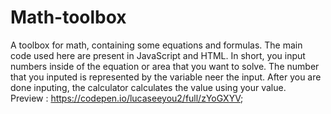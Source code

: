 # Math-toolbox
A toolbox for math, containing some equations and formulas. The main code used here are present in JavaScript and HTML. In short, you input numbers inside of the equation or area that you want to solve. The number that you inputed is represented by the variable neer the input. After you are done inputing, the calculator calculates the value using your value.<br>
Preview : https://codepen.io/lucaseeyou2/full/zYoGXYV; 
